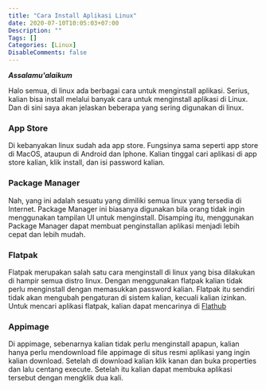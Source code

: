 ```yaml
---
title: "Cara Install Aplikasi Linux"
date: 2020-07-10T10:05:03+07:00
Description: ""
Tags: []
Categories: [Linux]
DisableComments: false
---
```

***Assalamu'alaikum***

Halo semua, di linux ada berbagai cara untuk menginstall aplikasi. Serius, kalian bisa install melalui banyak cara untuk menginstall aplikasi di Linux. Dan di sini saya akan jelaskan beberapa yang sering digunakan di linux.

### App Store

Di kebanyakan linux sudah ada app store. Fungsinya sama seperti app store di MacOS, ataupun di Android dan Iphone. Kalian tinggal cari aplikasi di app store kalian, klik install, dan isi password kalian. 

### Package Manager

Nah, yang ini adalah sesuatu yang dimiliki semua linux yang tersedia di Internet. Package Manager ini biasanya digunakan bila orang tidak ingin menggunakan tampilan UI untuk menginstall. Disamping itu, menggunakan Package Manager dapat membuat penginstallan aplikasi menjadi lebih cepat dan lebih mudah.

### Flatpak

Flatpak merupakan salah satu cara menginstall di linux yang bisa dilakukan di hampir semua distro linux. Dengan menggunakan flatpak kalian tidak perlu menginstall dengan memasukkan password kalian. Flatpak itu sendiri tidak akan mengubah pengaturan di sistem kalian, kecuali kalian izinkan. Untuk mencari aplikasi flatpak, kalian dapat mencarinya di [Flathub](https://flathub.org)


### Appimage

Di appimage, sebenarnya kalian tidak perlu menginstall apapun, kalian hanya perlu mendownload file appimage di situs resmi aplikasi yang ingin kalian download. Setelah di download kalian klik kanan dan buka properties dan lalu centang execute. Setelah itu kalian dapat membuka aplikasi tersebut dengan mengklik dua kali.
